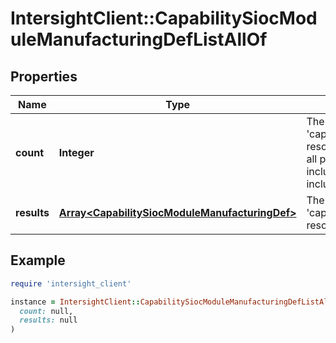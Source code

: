 # IntersightClient::CapabilitySiocModuleManufacturingDefListAllOf

## Properties

| Name | Type | Description | Notes |
| ---- | ---- | ----------- | ----- |
| **count** | **Integer** | The total number of &#39;capability.SiocModuleManufacturingDef&#39; resources matching the request, accross all pages. The &#39;Count&#39; attribute is included when the HTTP GET request includes the &#39;$inlinecount&#39; parameter. | [optional] |
| **results** | [**Array&lt;CapabilitySiocModuleManufacturingDef&gt;**](CapabilitySiocModuleManufacturingDef.md) | The array of &#39;capability.SiocModuleManufacturingDef&#39; resources matching the request. | [optional] |

## Example

```ruby
require 'intersight_client'

instance = IntersightClient::CapabilitySiocModuleManufacturingDefListAllOf.new(
  count: null,
  results: null
)
```

